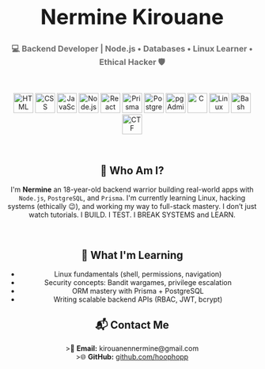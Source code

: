 <!-- PROFILE HEADER -->
<h1 align="center" style="font-size: 3em;"> Nermine Kirouane </h1>
<h3 align="center" style="color: #6e6e6e;">
  💻 Backend Developer | Node.js • Databases • Linux Learner • Ethical Hacker 🛡️
</h3>

<br />

<!-- TECH STACK ICONS -->
<p align="center">
  <!-- HTML -->
  <img src="https://cdn.jsdelivr.net/gh/devicons/devicon/icons/html5/html5-original.svg" height="40" alt="HTML" />
  
  <!-- CSS -->
  <img src="https://cdn.jsdelivr.net/gh/devicons/devicon/icons/css3/css3-original.svg" height="40" alt="CSS" />
  
  <!-- JavaScript -->
  <img src="https://cdn.jsdelivr.net/gh/devicons/devicon/icons/javascript/javascript-original.svg" height="40" alt="JavaScript" />

  <!-- Node.js -->
  <img src="https://cdn.jsdelivr.net/gh/devicons/devicon/icons/nodejs/nodejs-original.svg" height="40" alt="Node.js" />

  <!-- React -->
  <img src="https://cdn.jsdelivr.net/gh/devicons/devicon/icons/react/react-original.svg" height="40" alt="React" />

  <!-- Prisma -->
  <img src="https://raw.githubusercontent.com/prisma/prisma/main/docs/static/img/logo.svg" height="40" alt="Prisma" />

  <!-- PostgreSQL -->
  <img src="https://cdn.jsdelivr.net/gh/devicons/devicon/icons/postgresql/postgresql-original.svg" height="40" alt="PostgreSQL" />

  <!-- pgAdmin (using alt icon) -->
  <img src="https://upload.wikimedia.org/wikipedia/commons/6/63/Pgadmin_logo.png" height="40" alt="pgAdmin" />

  <!-- C Language -->
  <img src="https://cdn.jsdelivr.net/gh/devicons/devicon/icons/c/c-original.svg" height="40" alt="C" />

  <!-- Linux -->
  <img src="https://cdn.jsdelivr.net/gh/devicons/devicon/icons/linux/linux-original.svg" height="40" alt="Linux" />

  <!-- Bash / CLI / .env -->
  <img src="https://cdn.jsdelivr.net/gh/devicons/devicon/icons/bash/bash-original.svg" height="40" alt="Bash" />

  <!-- Cybersecurity / CTF -->
  <img src="https://upload.wikimedia.org/wikipedia/commons/e/ef/Nuvola_apps_ksirtet.png" height="40" alt="CTF" />

</p>

<br />

<!-- ABOUT ME -->
<h2 align="center">📌 Who Am I?</h2>

<p align="center">
  I'm <strong>Nermine</strong>  an 18-year-old backend warrior building real-world apps with <code>Node.js</code>, <code>PostgreSQL</code>, and <code>Prisma</code>.  
  I'm currently learning Linux, hacking systems (ethically 😉), and working my way to full-stack mastery.  
  I don’t just watch tutorials. I BUILD. I TEST. I BREAK SYSTEMS and LEARN.
</p>

<br />

<!-- CURRENT FOCUS -->
<h2 align="center">🧠 What I'm Learning</h2>

<ul align="center">
  <li>Linux fundamentals (shell, permissions, navigation)</li>
  <li>Security concepts: Bandit wargames, privilege escalation</li>
  <li>ORM mastery with Prisma + PostgreSQL</li>
  <li>Writing scalable backend APIs (RBAC, JWT, bcrypt)</li>
</ul>


<!-- CONTACT -->
<h2 align="center">📬 Contact Me</h2>

<p align="center">
  >💌 <strong>Email:</strong> kirouanennermine@gmail.com  
  <br />
  >🌐 <strong>GitHub:</strong> <a href="https://github.com/hoophopp" target="_blank">github.com/hoophopp</a>
</p>

<!---
hoophopp/hoophopp is a ✨ special ✨ repository because its `README.md` (this file) appears on your GitHub profile.
You can click the Preview link to take a look at your changes.
--->
